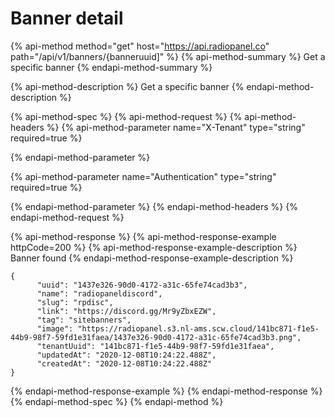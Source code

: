 # Banner detail

{% api-method method="get" host="https://api.radiopanel.co" path="/api/v1/banners/{banneruuid\]" %}
{% api-method-summary %}
Get a specific banner
{% endapi-method-summary %}

{% api-method-description %}
Get a specific banner
{% endapi-method-description %}

{% api-method-spec %}
{% api-method-request %}
{% api-method-headers %}
{% api-method-parameter name="X-Tenant" type="string" required=true %}

{% endapi-method-parameter %}

{% api-method-parameter name="Authentication" type="string" required=true %}

{% endapi-method-parameter %}
{% endapi-method-headers %}
{% endapi-method-request %}

{% api-method-response %}
{% api-method-response-example httpCode=200 %}
{% api-method-response-example-description %}
Banner found
{% endapi-method-response-example-description %}

```
{
      "uuid": "1437e326-90d0-4172-a31c-65fe74cad3b3",
      "name": "radiopaneldiscord",
      "slug": "rpdisc",
      "link": "https://discord.gg/Mr9yZbxEZW",
      "tag": "sitebanners",
      "image": "https://radiopanel.s3.nl-ams.scw.cloud/141bc871-f1e5-44b9-98f7-59fd1e31faea/1437e326-90d0-4172-a31c-65fe74cad3b3.png",
      "tenantUuid": "141bc871-f1e5-44b9-98f7-59fd1e31faea",
      "updatedAt": "2020-12-08T10:24:22.488Z",
      "createdAt": "2020-12-08T10:24:22.488Z"
}
```
{% endapi-method-response-example %}
{% endapi-method-response %}
{% endapi-method-spec %}
{% endapi-method %}

